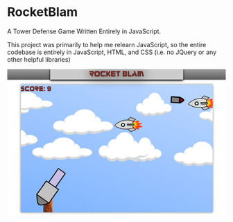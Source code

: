 # RocketBlam
A Tower Defense Game Written Entirely in JavaScript.

This project was primarily to help me relearn JavaScript, so the entire codebase is entirely in JavaScript, HTML, and CSS (i.e. no JQuery or any other helpful libraries)

![Gameplay Image](gameplay.png)
